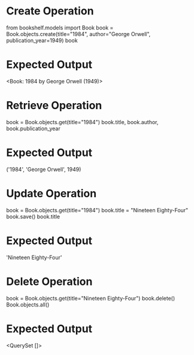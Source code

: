 # Create Operation
from bookshelf.models import Book
book = Book.objects.create(title="1984", author="George Orwell", publication_year=1949)
book
# Expected Output
<Book: 1984 by George Orwell (1949)>

# Retrieve Operation
book = Book.objects.get(title="1984")
book.title, book.author, book.publication_year
# Expected Output
('1984', 'George Orwell', 1949)

# Update Operation
book = Book.objects.get(title="1984")
book.title = "Nineteen Eighty-Four"
book.save()
book.title
# Expected Output
'Nineteen Eighty-Four'

# Delete Operation
book = Book.objects.get(title="Nineteen Eighty-Four")
book.delete()
Book.objects.all()
# Expected Output
<QuerySet []>
